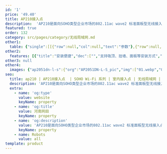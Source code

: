 ```yaml
---
id: '1'
price: '49.40'
title: AP210接入点
description:  'AP210是面向SOHO类型企业市场的802.11ac wave2 标准面板型无线接入点，内置天线，双射频同时工作，整机速率833Mbps。隐式指示灯，滑动面板设计，适用于学生宿舍、酒店、医院病房、小型办公室等房间密集型场所。'
featured: true
order: 132
category: src/pages/category/无线局域网.md
other1: 
  table: {"single":[[{"row":null,"col":null,"text":"参数"},{"row":null,"col":null,"text":"AP210"}],[{"row":null,"col":null,"text":"尺寸（长×宽×高）"},{"row":null,"col":null,"text":"120mm × 86mm × 26.5mm "}],[{"row":null,"col":null,"text":"电源输入"},{"row":null,"col":null,"text":"PoE供电：满足802.3af/at以太网供电标准 "}],[{"row":"2","col":null,"text":"最大功耗"},{"row":null,"col":null,"text":"6.63W"}],[{"row":null,"col":null,"text":"说明：实际最大功耗遵照不同国家和地区法规而有所不同。"}],[{"row":null,"col":null,"text":"天线类型"},{"row":null,"col":null,"text":"双频全向天线"}],[{"row":null,"col":null,"text":"可同时在线的用户数量"},{"row":null,"col":null,"text":"256"}],[{"row":"3","col":null,"text":"最大发射功率"},{"row":null,"col":null,"text":"2.4G：21dBm（组合功率）"}],[{"row":null,"col":null,"text":"5G：17dBm（组合功率）"}],[{"row":null,"col":null,"text":"说明：实际发射功率遵照不同国家和地区法规而有所不同。"}],[{"row":null,"col":null,"text":"无线协议"},{"row":null,"col":null,"text":"802.11a/b/g/n/ac/ac wave2"}],[{"row":null,"col":null,"text":"最高速率"},{"row":null,"col":null,"text":"833Mbps"}]]}
other2:
  features: [{"title":"安装便捷","dec":["","支持吸顶、挂墙、面板等安装方式",""]},{"title":"灵活管理","dec":["","完善的用户接入控制能力，可根据用户组策略，基于用户实施访问控制。",""]},{"title":"云管理","dec":["","可通过华为云管理平台对AP设备及业务进行管理和运维，节省网络运维成本；",""]}]
other3: null
other4:
  images: {"ap2051dn-l-s":{"org":"AP2051DN-L-S_pic","img":["01.webp","02.webp","03.webp","04.webp"]}}
seo:
  title: ap210 | AP210接入点  | SOHO Wi-Fi 系列 | 室内接入点 | 无线局域网 | 企业网络
  description: 'AP210是面向SOHO类型企业市场的802.11ac wave2 标准面板型无线接入点，内置天线，双射频同时工作，整机速率833Mbps。隐式指示灯，滑动面板设计，适用于学生宿舍、酒店、医院病房、小型办公室等房间密集型场所。'
  extra:
    - name: 'og:type'
      value: website
      keyName: property
    - name: 'og:title'
      value: 河南网田
      keyName: property
    - name: 'og:description'
      value: 'AP210是面向SOHO类型企业市场的802.11ac wave2 标准面板型无线接入点，内置天线，双射频同时工作，整机速率833Mbps。隐式指示灯，滑动面板设计，适用于学生宿舍、酒店、医院病房、小型办公室等房间密集型场所。'
      keyName: property
    - name: Robots
      value: all
template: product
---
```

